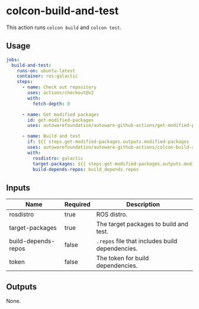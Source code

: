 # colcon-build-and-test

This action runs `colcon build` and `colcon test`.

## Usage

```yaml
jobs:
  build-and-test:
    runs-on: ubuntu-latest
    container: ros:galactic
    steps:
      - name: Check out repository
        uses: actions/checkout@v2
        with:
          fetch-depth: 0

      - name: Get modified packages
        id: get-modified-packages
        uses: autowarefoundation/autoware-github-actions/get-modified-packages@tier4/proposal

      - name: Build and test
        if: ${{ steps.get-modified-packages.outputs.modified-packages != '' }}
        uses: autowarefoundation/autoware-github-actions/colcon-build-and-test@tier4/proposal
        with:
          rosdistro: galactic
          target-packages: ${{ steps.get-modified-packages.outputs.modified-packages }}
          build-depends-repos: build_depends.repos
```

## Inputs

| Name                | Required | Description                                     |
| ------------------- | -------- | ----------------------------------------------- |
| rosdistro           | true     | ROS distro.                                     |
| target-packages     | true     | The target packages to build and test.          |
| build-depends-repos | false    | `.repos` file that includes build dependencies. |
| token               | false    | The token for build dependencies.               |

## Outputs

None.
